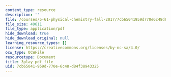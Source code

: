 ```yaml
---
content_type: resource
description: ''
file: /courses/5-61-physical-chemistry-fall-2017/7cb65041959d770e6c48d84f38943325_RGskPrZopRE.pdf
file_size: 49611
file_type: application/pdf
hide_download: true
hide_download_original: null
learning_resource_types: []
license: https://creativecommons.org/licenses/by-nc-sa/4.0/
ocw_type: OCWFile
resourcetype: Document
title: 3play pdf file
uid: 7cb65041-959d-770e-6c48-d84f38943325
---
```

